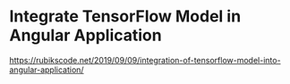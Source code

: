 # Integrate TensorFlow Model in Angular Application

https://rubikscode.net/2019/09/09/integration-of-tensorflow-model-into-angular-application/
